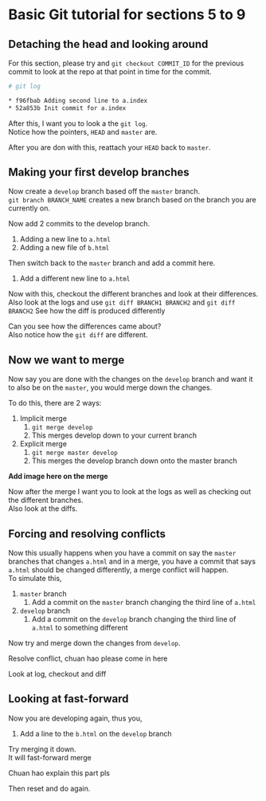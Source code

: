 # Basic Git tutorial for sections 5 to 9

## Detaching the head and looking around

For this section, please try and `git checkout COMMIT_ID` for the previous commit to look at the repo at that point in time for the commit.  

```bash
# git log

* f96fbab Adding second line to a.index
* 52a853b Init commit for a.index
```

After this, I want you to look a the `git log`.  
Notice how the pointers, `HEAD` and `master` are.

After you are don with this, reattach your `HEAD` back to `master`.

## Making your first develop branches

Now create a `develop` branch based off the `master` branch.  
`git branch BRANCH_NAME` creates a new branch based on the branch you are currently on.  

Now add 2 commits to the develop branch.  
1. Adding a new line to `a.html`
2. Adding a new file of `b.html`

Then switch back to the `master` branch and add a commit here.  
1. Add a different new line to `a.html`  

Now with this, checkout the different branches and look at their differences.  
Also look at the logs and use `git diff BRANCH1 BRANCH2` and `git diff BRANCH2`
See how the diff is produced differently

Can you see how the differences came about?  
Also notice how the `git diff` are different.  

## Now we want to merge  

Now say you are done with the changes on the `develop` branch and want it to also be on the `master`, you would merge down the changes.  

To do this, there are 2 ways:
1. Implicit merge
   1. `git merge develop`
   2. This merges develop down to your current branch
2. Explicit merge
   1. `git merge master develop`
   2. This merges the develop branch down onto the master branch

**Add image here on the merge**

Now after the merge I want you to look at the logs as well as checking out the different branches.  
Also look at the diffs.  

## Forcing and resolving conflicts  

Now this usually happens when you have a commit on say the `master` branches that changes `a.html` and in a merge, you have a commit that says `a.html` should be changed differently, a merge conflict will happen.  
To simulate this,  
1. `master` branch
   1. Add a commit on the `master` branch changing the third line of `a.html`
2. `develop` branch
   1. Add a commit on the `develop` branch changing the third line of `a.html` to something different

Now try and merge down the changes from `develop`.

Resolve conflict, chuan hao please come in here

Look at log, checkout and diff

## Looking at fast-forward  

Now you are developing again, thus you,  
1. Add a line to the `b.html` on the `develop` branch

Try merging it down.  
It will fast-forward merge

Chuan hao explain this part pls

Then reset and do again.


